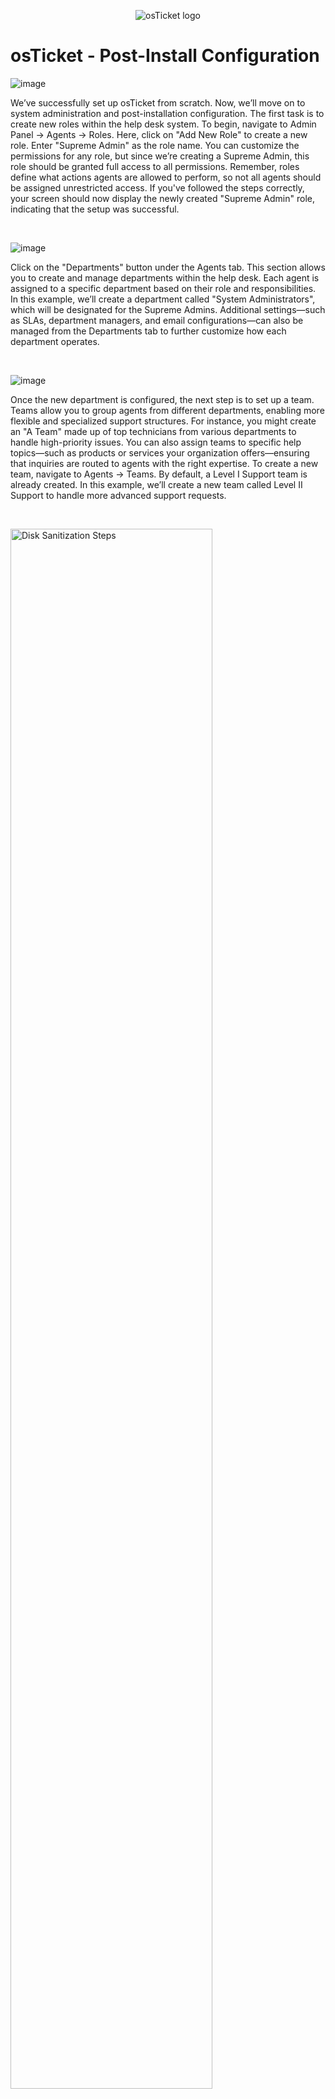 <p align="center">
<img src="https://i.imgur.com/Clzj7Xs.png" alt="osTicket logo"/>
</p>

<h1>osTicket - Post-Install Configuration</h1>


<p>
  
![image](https://github.com/user-attachments/assets/ad7d0dd6-6ef3-492c-8435-93e6dada261f)
</p>
<p>
We’ve successfully set up osTicket from scratch. Now, we’ll move on to system administration and post-installation configuration. The first task is to create new roles within the help desk system.
To begin, navigate to Admin Panel → Agents → Roles. Here, click on "Add New Role" to create a new role. Enter "Supreme Admin" as the role name. You can customize the permissions for any role, but since we’re creating a Supreme Admin, this role should be granted full access to all permissions.
Remember, roles define what actions agents are allowed to perform, so not all agents should be assigned unrestricted access.
If you've followed the steps correctly, your screen should now display the newly created "Supreme Admin" role, indicating that the setup was successful.
</p>
<br />

<p>
  
![image](https://github.com/user-attachments/assets/1e6ed665-f5ca-4185-966e-58e56fa8c042)
</p>
<p>
Click on the "Departments" button under the Agents tab. This section allows you to create and manage departments within the help desk. Each agent is assigned to a specific department based on their role and responsibilities.
In this example, we’ll create a department called "System Administrators", which will be designated for the Supreme Admins.
Additional settings—such as SLAs, department managers, and email configurations—can also be managed from the Departments tab to further customize how each department operates.
</p>
<br />

<p>
  
![image](https://github.com/user-attachments/assets/26c8a759-0b4e-4662-af78-902b70bda839)
</p>
<p>
Once the new department is configured, the next step is to set up a team. Teams allow you to group agents from different departments, enabling more flexible and specialized support structures. For instance, you might create an "A Team" made up of top technicians from various departments to handle high-priority issues.
You can also assign teams to specific help topics—such as products or services your organization offers—ensuring that inquiries are routed to agents with the right expertise.
To create a new team, navigate to Agents → Teams. By default, a Level I Support team is already created. In this example, we’ll create a new team called Level II Support to handle more advanced support requests.
</p>
<br />

<p>
<img src="https://i.imgur.com/DJmEXEB.png" height="80%" width="80%" alt="Disk Sanitization Steps"/>
</p>
<p>
Lorem ipsum dolor sit amet, consectetur adipiscing elit, sed do eiusmod tempor incididunt ut labore et dolore magna aliqua. Ut enim ad minim veniam, quis nostrud exercitation ullamco laboris nisi ut aliquip ex ea commodo consequat. Duis aute irure dolor in reprehenderit in voluptate velit esse cillum dolore eu fugiat nulla pariatur.
</p>
<br />

<p>
<img src="https://i.imgur.com/DJmEXEB.png" height="80%" width="80%" alt="Disk Sanitization Steps"/>
</p>
<p>
Lorem ipsum dolor sit amet, consectetur adipiscing elit, sed do eiusmod tempor incididunt ut labore et dolore magna aliqua. Ut enim ad minim veniam, quis nostrud exercitation ullamco laboris nisi ut aliquip ex ea commodo consequat. Duis aute irure dolor in reprehenderit in voluptate velit esse cillum dolore eu fugiat nulla pariatur.
</p>
<br />

<p>
<img src="https://i.imgur.com/DJmEXEB.png" height="80%" width="80%" alt="Disk Sanitization Steps"/>
</p>
<p>
Lorem ipsum dolor sit amet, consectetur adipiscing elit, sed do eiusmod tempor incididunt ut labore et dolore magna aliqua. Ut enim ad minim veniam, quis nostrud exercitation ullamco laboris nisi ut aliquip ex ea commodo consequat. Duis aute irure dolor in reprehenderit in voluptate velit esse cillum dolore eu fugiat nulla pariatur.
</p>
<br />
